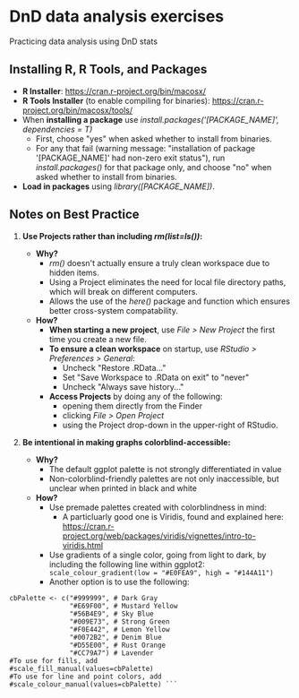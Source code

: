 # DnD data analysis exercises
Practicing data analysis using DnD stats

## Installing R, R Tools, and Packages

* **R Installer**: https://cran.r-project.org/bin/macosx/
* **R Tools Installer** (to enable compiling for binaries): https://cran.r-project.org/bin/macosx/tools/
* When **installing a package** use _install.packages('[PACKAGE_NAME]', dependencies = T)_
  * First, choose "yes" when asked whether to install from binaries.
  * For any that fail (warning message: "installation of package '[PACKAGE_NAME]' had non-zero exit status"), run _install.packages()_ for that package only, and choose "no" when asked whether to install from binaries.
* **Load in packages** using _library([PACKAGE_NAME])_.

## Notes on Best Practice

1. **Use Projects rather than including _rm(list=ls())_:** 
   * **Why?** 
     * _rm()_ doesn't actually ensure a truly clean workspace due to hidden items.
     * Using a Project eliminates the need for local file directory paths, which will break on different computers.
     * Allows the use of the _here()_ package and function which ensures better cross-system compatability.
   * **How?**
     * **When starting a new project**, use _File > New Project_ the first time you create a new file.
     * **To ensure a clean workspace** on startup, use _RStudio > Preferences > General_:
       * Uncheck "Restore .RData..."
       * Set "Save Workspace to .RData on exit" to "never"
       * Uncheck "Always save history..."
     * **Access Projects** by doing any of the following:
       * opening them directly from the Finder
       * clicking _File > Open Project_
       * using the Project drop-down in the upper-right of RStudio.
       
2. **Be intentional in making graphs colorblind-accessible:**
   * **Why?**
       * The default ggplot palette is not strongly differentiated in value
       * Non-colorblind-friendly palettes are not only inaccessible, but unclear when printed in black and white
   * **How?**
     * Use premade palettes created with colorblindness in mind:
       * A particluarly good one is Viridis, found and explained here: https://cran.r-project.org/web/packages/viridis/vignettes/intro-to-viridis.html
     * Use gradients of a single color, going from light to dark, by including the following line within ggplot2: 
``` scale_colour_gradient(low = "#E0FEA9", high = "#144A11")```
     * Another option is to use the following:
``` Colorblind-friendly palette
cbPalette <- c("#999999", # Dark Gray
               "#E69F00", # Mustard Yellow
               "#56B4E9", # Sky Blue
               "#009E73", # Strong Green
               "#F0E442", # Lemon Yellow
               "#0072B2", # Denim Blue
               "#D55E00", # Rust Orange
               "#CC79A7") # Lavender
#To use for fills, add
#scale_fill_manual(values=cbPalette)
#To use for line and point colors, add
#scale_colour_manual(values=cbPalette) ```

